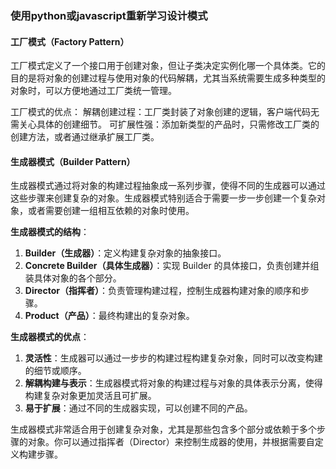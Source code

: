 ### 使用python或javascript重新学习设计模式

#### 工厂模式（Factory Pattern）

工厂模式定义了一个接口用于创建对象，但让子类决定实例化哪一个具体类。它的目的是将对象的创建过程与使用对象的代码解耦，尤其当系统需要生成多种类型的对象时，可以方便地通过工厂类统一管理。

工厂模式的优点：
解耦创建过程：工厂类封装了对象创建的逻辑，客户端代码无需关心具体的创建细节。
可扩展性强：添加新类型的产品时，只需修改工厂类的创建方法，或者通过继承扩展工厂类。

#### 生成器模式（Builder Pattern）

生成器模式通过将对象的构建过程抽象成一系列步骤，使得不同的生成器可以通过这些步骤来创建复杂的对象。生成器模式特别适合于需要一步一步创建一个复杂对象，或者需要创建一组相互依赖的对象时使用。

**生成器模式的结构**：

1.  **Builder（生成器）**：定义构建复杂对象的抽象接口。
2.  **Concrete Builder（具体生成器）**：实现 Builder 的具体接口，负责创建并组装具体对象的各个部分。
3.  **Director（指挥者）**：负责管理构建过程，控制生成器构建对象的顺序和步骤。
4.  **Product（产品）**：最终构建出的复杂对象。

**生成器模式的优点**：

1.  **灵活性**：生成器可以通过一步步的构建过程构建复杂对象，同时可以改变构建的细节或顺序。
2.  **解耦构建与表示**：生成器模式将对象的构建过程与对象的具体表示分离，使得构建复杂对象更加灵活且可扩展。
3.  **易于扩展**：通过不同的生成器实现，可以创建不同的产品。

生成器模式非常适合用于创建复杂对象，尤其是那些包含多个部分或依赖于多个步骤的对象。你可以通过指挥者（Director）来控制生成器的使用，并根据需要自定义构建步骤。